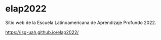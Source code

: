 # elap2022

Sitio web de la Escuela Latinoamericana de Aprendizaje Profundo 2022.

https://isg-uah.github.io/elap2022/
